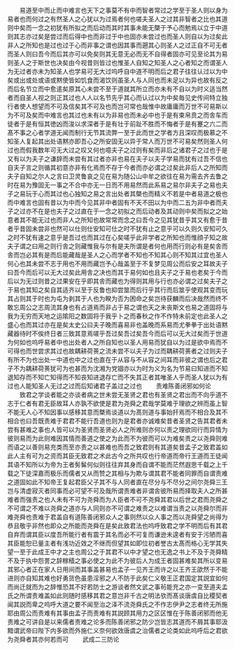 <!-- { "loadSidebar": true } -->
　　易道至中而止而中难言也天下之事莫不有中而智者常过之学至于圣人则以身为易者也而何过之有然圣人之心犹以为过焉者何也嗟夫圣人之过其非智者之比也其道则中矣而一念之初犹有所拟之而后动而其时其事未能无槩于予心而勉焉以立于中道则其志亦过矣是尝过而后得中也而非过于中也固亦未尝过也而圣人则自以为过矣此非人之所知也是过也过于心而非事之谓也因其事而遡其心则圣人之过正自不可无者而圣人则曰吾今而后其亦可以免矣则其无意无必而无不自得者固亦可见至论其为易则圣人之于斯世也决矣由今视昔则皆过也惟圣人自知之知圣人之心者知之而谓圣人为无过者亦未为知圣人也学易可无大过呜呼自中道不明而后之君子往往认过以为中矣或出或处或语或黙使皆如饥食而渴饮则虽圣人与人同也而未足以为异也故有反之而后名节立而中愈逺矣原其心未尝不至于道就其所立而亦未有不自以为时义适当然者而自圣人视之则正其过也人人以名节先乎其心而认过以为中矣毎见史传间特立独行者使人想望而不可及信矣其不可及也而岂可常也哉惟中故庸庸而万世不可易斯以为不可及矣而中难言也其过也未有以为非易也而未必中也于是有束帛贲之而舎车而徒者于是有恒其徳凶而浚以求深者于是有壮于前趾不胜而不悔者于是有蹇之六二而髙不事之心者学道无闻而制行无节其流弊一至于此而世之学者方且深叹而极慕之不知圣人复起其出处语黙亦即吾心之所安固无以异于常人而万世不可易矣然则圣人何过也而假我数年可无大过之叹又何也噫夫子之过则有矣而非后之诸君子之过也于是又有以为夫子之谦辞而未尝有其过者亦非也易在夫子以夫子学易而犹有过吾不信也自夫子言之则循其初意亦非有化焉而不存于今者而亦必谓之过矣此非后人之所知而夫子自知之尔人之言曰卫灵鲁哀之见在易为随公山中牟之欲往在易为需去齐去鲁之时在易为豫固无一事之不合中亦无一日而不用易然而此系易之易尔非夫子之易也夫子之易玩于心而其过也心独知之易之言出处者其槩也而精义不若是中者易道之极也而中难言也固有昔以为中而今见其非中者固有不天不田以为中而二五为非中者而夫子之过亦不在是也夫子之过直在于一念之初拟之而后动者及其动则中矣而拟之之始意者其不能无过也而非人之所知也故常常而念之曰吾今之见其犹昔乎其又有愈于昔者乎昔固未尝非也然可以仕则仕安知可仕之时不犹有止之意乎可以久则久安知可久之时不犹有速之意乎是吾过也而其过在心矣嗟乎此非学者之所知也而惟顔子知之故夫子谓之曰用之则行舎之则藏惟我与尔有是夫所谓是者何也用而行则必有是矣舎而舎而岂必其有是而后能藏哉是圣人之心而学者不知也不知其心则不知其过宜也圣人何心也其未尝不志于用也不用而藏岂予心哉盖至于不复梦见周公而后安之耳故夫子曰吾今而后可以无大过矣此用舎之决也而其于易何如也且夫子之于易也老矣于今而后以为无过则昔之过果安在乎即其舎而藏也为得则其用与行也亦必谓之过矣夫子之于易也其知之矣自其适齐以至于反鲁也抑尝筮而后行乎其行而后筮乎使观其变而玩其占则其于时也为屯为剥其于人也为睽为否为困命之矣岂待获麟而后决哉然而终不敢忘周公之志周流其身也有占道焉而非占于易之谓也天之未丧斯文也易之道固将与我为无穷而天地之运隂阳之数固将于我乎卜之而春秋之作不作特未前定也此圣人之盛心也而其过亦在是矣太史公曰夫子晚而喜易非也盖晚而系易而尤拳拳于出处语黙藏器待时不俟终日者三致其意焉嗟乎吾过矣吾过矣吾今而后可以无大过矣而于世道为何如也呜呼易者中也出处者人之所自知也以圣人用易而犹自以为过是欲中焉而不可得也而世尝求其过也故耦耕荷蒉之流未尝不以夫子为过而耦耕荷蒉者之过则夫子有所不为也出处一中道也中之过也直在于从容与不从容之间耳而非彼之谓也后之君子不为耦耕荷蒉犹可为也甚而为沈湘为党锢亦以为时为义为名为节易曰知进而不知退知存而不知亡知得而不知丧知进退存亡而不失其正者其唯圣人乎而圣人犹以为有过也人能知圣人无过之过而后知诸君子盖过之过也
　　责难陈善闭邪如何论
　　致君之学谈者能之亦谈者病之世未尝无圣贤之君也有圣贤之君出而不向乎道不志于仁者有君无臣故耳人亦孰不欲使是君为尧舜之君哉学莫难于理欲之辨而虽上智不能无人心不知因事以感移其意而槩焉谈道以为髙则道与事始扞焉而不相合及其不相合也曰吾既责难于君君不能行吾道也则为是君者亦诚难矣昔者圣贤之告其君者未尝有甚难之事也人皆可以为圣贤而圣贤必人之所难则亦何以责之理欲同行而异情为彼则易而为此则难因其情而善道之使之为此而不为彼而可以为难矣责之以尧舜则难而语之以善则易充类而至亦责之以甚难也而吾之致君则有其道矣昔孟子之致君盖如此人主有可为之资而其臣无致君之术此古今之所共叹也行帝道而帝行王道而王徒闻其语不知所以为帝为王者髣髴何似则往往弃其身而自谓不能而茫然遐思千载之上千载之下徒深嘉而极乐而儒者又从而赞之其相与为欺与谓其君不能者同罪而自谓责难之道固如此不知帝王复起君臣父子其不与人同者直在尽分与不尽分之间尔尧舜三王岂与清虚寂灭者同事而必可望不可及哉所谓责难者非谓舎彼所易而择取夫人之所甚难者而强责之也人未有不可为尧舜而为人臣者不可不尧舜其君以后世之君而尧舜之不可谓之不难以尧舜之道亦与人同则亦不可谓之难责之以难谓当责之以尧舜尔而非难尧舜也责难于君盖自有道陈善闭邪众人之事则然以众人事之而以尧舜望之尚得为恭且敬乎非然也即众之所能而尧舜在是矣此致君法也呜呼致君之学不明而后有其君自弃而谓其臣以度吾所能行者有震于其名而必不可复而谦逊未遑者有安于污陋而喜其臣能恕已量主者有浅功近效之不继而但望其如即位初者誉古太髙而格心无学其失望一至于此成王中才之主也周公之于其君不以中才望之也无逸之书上不及于尧舜精不及于执中怨詈之辞稼穑之事必使之为此不为彼后人为成王者固甚难矣其所以变易其邪心者正在家人日用间而其事盖甚易也孟子一见齐王而许之以王齐王欿然于不能进则亦自知其难也好勇货色虽患淫邪之人不防于此矣仁义敬王正君国定其説宜如何而尚迁就而为之辞惟恐其不好若防士之游谈者然文武之事茍能充之亦一变至道夫孟氏之所谓责难盖如此则随时感移其君之意岂非千古之明法欤而髙谈唐虞自比稷契者闻其説而卑之呜呼大道之要不闻至治之泽不流尧舜氏之不作志伊尹之志者终无所施耶由周公而责难有其事由孟子而责难有其説顾其用力之区区惟在于陈善闭邪而他无责难之可讲自是以来儒者责难之论多而陈善闭邪之防少岂皆志其道而不屑其事耶汲黯谓武帝曰陛下内多欲而外施仁义奈何欲效唐虞之治儒者之论类如此呜呼后之君欲为尧舜者其亦何若而可
　　武成二三防论
